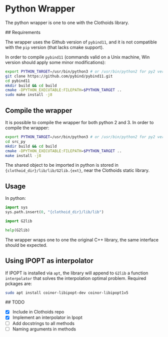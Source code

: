 # Python Wrapper

The python wrapper is one to one with the Clothoids library. 

## Requirements

The wrapper uses the Github version of `pybind11`, and it is not compatible with 
the `pip` version (that lacks cmake support).

In order to compile `pybind11` (commands valid on a Unix machine, Win version should
apply some minor modifications):

``` bash
export PYTHON_TARGET=/usr/bin/python3 # or /usr/bin/python2 for py2 version
git clone https://github.com/pybind/pybind11.git
cd pybind11
mkdir build && cd build
cmake -DPYTHON_EXECUTABLE:FILEPATH=$PYTHON_TARGET ..
sudo make install -j8
```

## Compile the wrapper

It is possible to compile the wrapper for both python 2 and 3. In order to compile
the wrapper:

``` bash
export PYTHON_TARGET=/usr/bin/python3 # or /usr/bin/python2 for py2 version
cd src_py
mkdir build && cd build
cmake -DPYTHON_EXECUTABLE:FILEPATH=$PYTHON_TARGET ..
make install -j8
```

The shared object to be imported in python is stored in `{clothoid_dir}/lib/lib/G2lib.{ext}`,
near the Clothoids static library.

## Usage

In python:

``` python
import sys
sys.path.insert(0, "{clothoid_dir}/lib/lib")

import G2lib

help(G2lib)
```

The wrapper wraps one to one the original C++ library, the same interface should be expected.

## Using IPOPT as interpolator

If IPOPT is installed via `apt`, the library will append to `G2lib` a function `interpolator` that
solves the interpolation optimal problem. Required pckages are:

``` bash
sudo apt install coinor-libipopt-dev coinor-libipopt1v5
```

## TODO

 - [x] Include in Clothoids repo
 - [x] Implement an interpolator in Ipopt
 - [ ] Add docstrings to all methods
 - [ ] Naming arguments in methods